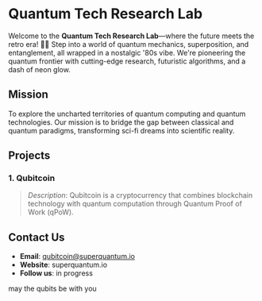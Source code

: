 # Quantum Tech Research Lab 

Welcome to the **Quantum Tech Research Lab**—where the future meets the retro era! 🌌✨ Step into a world of quantum mechanics, superposition, and entanglement, all wrapped in a nostalgic '80s vibe. We're pioneering the quantum frontier with cutting-edge research, futuristic algorithms, and a dash of neon glow.


## Mission

To explore the uncharted territories of quantum computing and quantum technologies. Our mission is to bridge the gap between classical and quantum paradigms, transforming sci-fi dreams into scientific reality.

##  Projects

### 1. **Qubitcoin** 
> *Description*: Qubitcoin is a cryptocurrency that combines blockchain technology with quantum computation through Quantum Proof of Work (qPoW).

##  Contact Us

- **Email**: qubitcoin@superquantum.io
- **Website**: superquantum.io
- **Follow us**: in progress

may the qubits be with you
